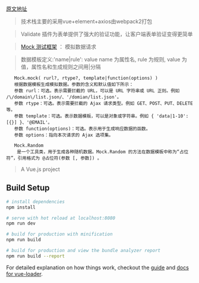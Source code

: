 [原文地址](https://github.com/PanJiaChen/vue-element-admin)

> 技术栈主要的采用vue+element+axios由webpack2打包

> Validate 插件为表单提供了强大的验证功能，让客户端表单验证变得更简单

> [Mock 测试框架](https://github.com/nuysoft/Mock/wiki) ： 模拟数据请求

> 数据模板定义:'name|rule': value 
name 为属性名, rule 为规则, value 为值，属性名和生成规则之间用|分隔
```常用方法
   Mock.mock( rurl?, rtype?, template|function(options) )
   根据数据模板生成模拟数据。参数的含义和默认值如下所示：
   参数 rurl：可选。表示需要拦截的 URL，可以是 URL 字符串或 URL 正则。例如 /\/domain\/list.json/、'/domian/list.json'。
   参数 rtype：可选。表示需要拦截的 Ajax 请求类型。例如 GET、POST、PUT、DELETE 等。
   参数 template：可选。表示数据模板，可以是对象或字符串。例如 { 'data|1-10':[{}] }、'@EMAIL'。
   参数 function(options)：可选。表示用于生成响应数据的函数。
   参数 options：指向本次请求的 Ajax 选项集。
   
   Mock.Random
    是一个工具类，用于生成各种随机数据。Mock.Random 的方法在数据模板中称为“占位符”，引用格式为 @占位符(参数 [, 参数]) 。
```

> A Vue.js project

## Build Setup

``` bash
# install dependencies
npm install

# serve with hot reload at localhost:8080
npm run dev

# build for production with minification
npm run build

# build for production and view the bundle analyzer report
npm run build --report
```

For detailed explanation on how things work, checkout the [guide](http://vuejs-templates.github.io/webpack/) and [docs for vue-loader](http://vuejs.github.io/vue-loader).
